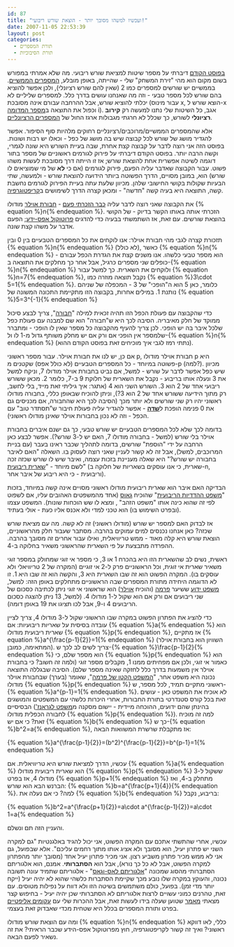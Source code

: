 ```yaml
---
id: 87
title: "ועכשיו למשהו מסובך יותר - הוצאת שורש ריבועי!"
date: 2007-11-05 22:53:39
layout: post
categories: 
  - תורת המספרים
  - תורת הסיבוכיות
---
```

<a href="http://www.gadial.net/2007/10/31/finding_square_roots/">בפוסט הקודם</a> דיברתי על מספר שיטות למציאת שורש ריבועי. מה שלא אמרתי במפורש בשום מקום הוא מהי "זירת המשחק" שלי - שהייתה, באופן מובלע, <a href="http://he.wikipedia.org/wiki/%D7%A9%D7%93%D7%94_%D7%94%D7%9E%D7%A1%D7%A4%D7%A8%D7%99%D7%9D_%D7%94%D7%9E%D7%9E%D7%A9%D7%99%D7%99%D7%9D">המספרים הממשיים</a>. בממשיים יש שורשים למספרים כמו 2 (שאין להם שורש רציונלי), ולכן אפשר להוציא בהם שורש לכל מספר טבעי - וזה מה שאנחנו עושים בדרך כלל. למספרים שליליים לא יכלתי להוציא שורש, אבל ההרחבה עבורם אינה מסובכת (עבור מינוס x, הוצא שורש ל-x וכפול את התוצאה ב<a href="http://he.wikipedia.org/wiki/%D7%9E%D7%A1%D7%A4%D7%A8_%D7%9E%D7%93%D7%95%D7%9E%D7%94">מספר המדומה</a> i). אגב, כל השיטות שלי נתנו למעשה רק <strong>קירוב רציונלי</strong> לשורש, כך שכלל לא חרגתי מגבולות ארגז החול של <a href="http://he.wikipedia.org/wiki/%D7%9E%D7%A1%D7%A4%D7%A8_%D7%A8%D7%A6%D7%99%D7%95%D7%A0%D7%9C%D7%99">המספרים הרציונליים</a>.

אלא שהמספרים הממשיים/מרוכבים/רציונליים רחוקים מלהיות סוף הסיפור. אפשר להגדיר מושג של שורש לכל קבוצה שיש בה מושג של כפל - וכאלו יש רבות ושונות. בפוסט הזה אני רוצה לדבר על קבוצה קצת אחרת, שבה בעיית השורש היא שונה לגמרי, וקשה הרבה יותר. בפוסט הקודם דיברתי על פירוק לגורמים ראשוניים של מספר בתור דוגמה לשיטה אפשרית אחת להוצאת שורש; אז זו הייתה דרך מסובכת לעשות משהו פשוט. עבור הקבוצה שאדבר עליה הפעם, פירוק לגורמים (אם כי <strong>לא</strong> של מי שמוציאים לו שורש) הוא, במובן מסויים, הדרך הפשוטה ביותר הידועה להוצאת שורש - ולמעשה, שתי הבעיות שקולות בקושי החישובי שלהן. מכיוון שלעת עתה בעיית הפירוק לגורמים נחשבת קשה, התוצאה היא בעיה קשה "חדשה" - ומכאן קצרה הדרך לשימושים ב<a href="http://he.wikipedia.org/wiki/%D7%A7%D7%A8%D7%99%D7%A4%D7%98%D7%95%D7%9C%D7%95%D7%92%D7%99%D7%94">קריפטוגרפיה</a>.

את הקבוצה שאני רוצה לדבר עליה <a href="http://www.gadial.net/2007/07/31/fiat_shamir_intro/">כבר הזכרתי פעם</a> - <a href="http://he.wikipedia.org/wiki/%D7%97%D7%91%D7%95%D7%A8%D7%AA_%D7%90%D7%95%D7%99%D7%9C%D7%A8">חבורת אוילר</a> מודולו {% equation %}n{% endequation %}. הזכרתי אותה באותו הקשר בדיוק - של הקושי בהוצאת שורשים. עם זאת, אז השתמשתי בבעיה כדי להדגים <a href="http://he.wikipedia.org/wiki/%D7%94%D7%95%D7%9B%D7%97%D7%94_%D7%91%D7%90%D7%A4%D7%A1_%D7%99%D7%93%D7%A2">פרוטוקול אפס-ידע</a>; הפעם אדבר על משהו קצת שונה.

תזכורת קצרה לגבי מהי חבורת אוילר: אנו לוקחים את כל המספרים הטבעיים בין 0 ובין {% equation %}n{% endequation %} (לא כולל), כאשר {% equation %}n{% endequation %} הוא מספר טבעי כלשהו. אנו משנים קצת את הגדרת הכפל עבורם - כופלים שני מספרים כרגיל, אבל אחר כך מחלקים את התוצאה ב-{% equation %}n{% endequation %} ולוקחים את השארית. כך למשל עבור {% equation %}n=7{% endequation %}, נקבל תוצאה מוזרה כמו {% equation %}3\cdot 5=1{% endequation %}. כלומר, כאן 5 הוא ה"הופכי" של 3 - המכפלה של שניהם נותנת 1. במילים אחרות, בקבוצה הזו מתקיימת התכונה המשונה של {% equation %}5=3^{-1}{% endequation %}

כדי שהקבוצה עם פעולת הכפל הזו תהיה זכאית למילה "<a href="http://he.wikipedia.org/wiki/%D7%97%D7%91%D7%95%D7%A8%D7%94_%28%D7%9E%D7%91%D7%A0%D7%94_%D7%90%D7%9C%D7%92%D7%91%D7%A8%D7%99%29">חבורה</a>", צריך לבצע סיכול ממוקד של חלק מאיבריה. הסיבה לכך היא ש"חבורה" הוא שם למבנה עם פעולת כפל שלכל איבר בה יש הופכי. לכן צריך להעיף מהקבוצה כל מספר שאין לו הופכי - ומתברר שלמספר אין הופכי אם ורק אם יש מחלק משותף גדול מ-1 לו ול-{% equation %}n{% endequation %} (נתתי רמז לגבי איך מוכיחים זאת בפוסט הקודם ההוא).

אם כן, יש לנו את חבורת אוילר. עבור מספר ראשוני p, חבורת אוילר מודולו p היא פשוטה במיוחד - כל המספרים הטבעיים (לא כולל אפס) שקטנים מ-p (למה?). מכיוון שיש כפל אפשר לדבר על שורש - למשל, אם נביט בחבורת אוילר מודולו 7, וניקח למשל את 3 ונעלה אותו בריבוע - נקבל את השארית של חלוקת 9 ב-7, כלומר 2. מכאן ששורש ריבועי אחד של 2 הוא 3. השורש השני הוא 4 (אתגר: איך גיליתי זאת מייד, בלי לחשב, רק מתוך הידיעה ששורש אחד של 2 הוא 3?), וניתן להוכיח שבאופן כללי, בחבורה מודולו ראשוני יהיו רק שני שורשים ולא יותר מכך (הסיבה לכך היא שהחבורה, אם מכניסים גם את 0 פנימה הופכת ל<a href="http://he.wikipedia.org/wiki/%D7%A9%D7%93%D7%94_%28%D7%9E%D7%91%D7%A0%D7%94_%D7%90%D7%9C%D7%92%D7%91%D7%A8%D7%99%29"><strong>שדה</strong></a> - אפשר להגדיר עליה פעולת חיבור ש"תסתדר טוב" עם הכפל - וזה לא נכון בחבורות אוילר שאינן מודולו ראשוני).

בדומה לכך שלא לכל המספרים הטבעיים יש שורש טבעי, כך גם ישנם איברים בחבורת אוילר בלי שורש (למשל - בחבורה מודולו 7, האם יש ל-3 שורש?). אפשר לבצע כאן הרחבה על ידי "הוספת" שורשים, בדומה לתהליך שכבר ראינו בעבר (עם בניית המרוכבים, למשל), אבל זה לא קשור לעניין שאני רוצה לעסוק בו. השאלה "האם לאיבר בחבורה יש שורש?" היא שאלה מעניינת בזכות עצמה, ואיבר שיש לו שורש שכזה זכה לשם מיוחד - "<a href="http://he.wikipedia.org/wiki/%D7%A9%D7%90%D7%A8%D7%99%D7%AA_%D7%A8%D7%99%D7%91%D7%95%D7%A2%D7%99%D7%AA">שארית ריבועית</a>" (שארית, כי אנו עוסקים בשאריות של חלוקה ב-n, וריבועית - כי היא ריבוע של איבר אחר).

הבדיקה האם איבר הוא שארית ריבועית מודולו ראשוני מסויים אינה קשה במיוחד, בזכות "<a href="http://he.wikipedia.org/wiki/%D7%9E%D7%A9%D7%A4%D7%98_%D7%94%D7%94%D7%93%D7%93%D7%99%D7%95%D7%AA_%D7%94%D7%A8%D7%99%D7%91%D7%95%D7%A2%D7%99%D7%AA">משפט ההדדיות הריבועית</a>" שהוכיח <a href="http://he.wikipedia.org/wiki/%D7%A7%D7%A8%D7%9C_%D7%A4%D7%A8%D7%99%D7%93%D7%A8%D7%99%D7%9A_%D7%92%D7%90%D7%95%D7%A1">גאוס</a> (אחד מהמשפטים האהובים עליו, אם לשפוט לפי זה שהוא כינה אותו "משפט הזהב" , ומצא לו שש הוכחות שונות). המשפט עצמו (ובפרט השימוש בו) הוא טכני למדי ולא אכנס אליו כעת - אולי בעתיד.

אז לבדוק האם למספר יש שורש (מודולו ראשוני) זה לא קשה. מה עם מציאת שורש שכזה? כאן אנחנו נכנסים למים עמוקים בהרבה. מסתבר שעבור חלק מהראשוניים, הוצאת שורש היא קלה מאוד - ממש טריוויאלית, ואילו עבור אחרים זה מסובך בהרבה. ההפרדה מתבצעת על פי השארית שהראשוני משאיר בחלוקה ב-4.

ראשית, נשים לב שהשארית הזו היא בהכרח 1 או 3, כי מספר אי זוגי שמחולק במספר זוגי משאיר שארית אי זוגית, וכל הראשוניים פרק ל-2 אי זוגיים (המקרה של 2 טריוויאלי ולא עוסקים בו). המקרה הפשוט הוא זה שבו השארית היא 3, והקשה הוא זה שבו היא 1. זו לא הדוגמה היחידה מתורת המספרים שבה הראשוניים מתחלקים באופן הזה: למשל, <a href="http://he.wikipedia.org/wiki/%D7%9E%D7%A9%D7%A4%D7%98_%D7%A4%D7%A8%D7%9E%D7%94_%D7%A2%D7%9C_%D7%A1%D7%9B%D7%95%D7%9D_%D7%A9%D7%9C_%D7%A9%D7%A0%D7%99_%D7%A8%D7%99%D7%91%D7%95%D7%A2%D7%99%D7%9D">משפט ידוע</a> ששיער <a href="http://he.wikipedia.org/wiki/%D7%A4%D7%99%D7%99%D7%A8_%D7%93%D7%94_%D7%A4%D7%A8%D7%9E%D7%94">פרמה</a> (והוכיח <a href="http://he.wikipedia.org/wiki/%D7%9C%D7%90%D7%95%D7%A0%D7%A8%D7%93_%D7%90%D7%95%D7%99%D7%9C%D7%A8">אוילר</a>) הוא שראשוני אי זוגי ניתן לכתיבה כסכום של שני ריבועים אם ורק אם הוא שקול ל-1 מודולו 4. (למשל, 13 ניתן להצגה כסכום הריבועים 4 ו-9, אבל לכו תציגו את 19 באופן דומה).

כדי להציג את הפתרון הפשוט במקרה שבו הראשוני שקול ל-3 מודולו 4, צריך לציין עובדה בסיסית על שאריות ריבועיות: אם {% equation %}a{% endequation %} הוא שארית ריבועית מודולו {% equation %}p{% endequation %}, אז מתקיים {% equation %}a^{\frac{p-1}{2}}=1{% endequation %} (השוויון הוא בחבורת אוילר המתאימה, כמובן). צריך לשים לב לכך ש-{% equation %}\frac{p-1}{2}{% endequation %} הוא מספר שלם, כי {% equation %}p{% endequation %} הוא כאמור אי זוגי, ולכן אם מפחיתים ממנו 1, מקבלים מספר זוגי (ולמה זה חשוב? כי בחבורת אוילר אין משמעות בדרך כלל לחזקה שאינה מספר שלם).
הסיבה שבגללה התוצאה נכונה היא משפט אחר, "<a href="http://he.wikipedia.org/wiki/%D7%94%D7%9E%D7%A9%D7%A4%D7%98_%D7%94%D7%A7%D7%98%D7%9F_%D7%A9%D7%9C_%D7%A4%D7%A8%D7%9E%D7%94">המשפט הקטן של פרמה</a>", שאומר (בערך) שבחבורת אוילר מודולו {% equation %}p{% endequation %} ראשוני מתקיים תמיד, לכל מספר, ש-{% equation %}a^{p-1}=1{% endequation %}. לא אוכיח את המשפט כאן - עושים זאת בכל קורס סטנדרטי בתורת החבורות, אחרי היכרות כלשהי עם המשפטים והמושגים הבסיסיים (בהינתן שהם ידועים, ההוכחה מיידית - יישום מסקנה מ<a href="http://he.wikipedia.org/wiki/%D7%9E%D7%A9%D7%A4%D7%98_%D7%9C%D7%92%D7%A8%D7%90%D7%A0%D7%96%27_%28%D7%AA%D7%95%D7%A8%D7%AA_%D7%94%D7%97%D7%91%D7%95%D7%A8%D7%95%D7%AA%29">משפט לגראנז'</a> לחבורה הכפלית מודולו {% equation %}p{% endequation %}). למה זה מוכיח זאת? כי אם יש {% equation %}b{% endequation %} כך ש-{% equation %}b^2=a{% endequation %}, אז מתקבלת שרשרת המשוואות הבאה:

{% equation %}a^{\frac{p-1}{2}}=(b^2)^{\frac{p-1}{2}}=b^{p-1}=1{% endequation %}

עכשיו, הדרך למציאת שורש היא טריוויאלית. אם {% equation %}a{% endequation %} הוא שארית ריבועית מודולו {% equation %}p{% endequation %} ששקול ל-3 מודולו 4, אז בפרט {% equation %}p+1{% endequation %} מתחלק ב-4, ואז הברנש הבא הוא שורש: {% equation %}b=a^{\frac{p+1}{4}}{% endequation %}. למה? כי אם נעלה את {% equation %}b{% endequation %} בריבוע, נקבל:

{% equation %}b^2=a^{\frac{p+1}{2}}=a\cdot a^{\frac{p-1}{2}}=a\cdot 1=a{% endequation %}

והעניין הזה תם ונשלם.

עכשיו, אחרי שהתשתי אתכם עם המקרה הפשוט, אני יכול להגיד באלגנטיות "גם למקרה השני יש פתרון יעיל, הוא מסובך ולא אציג אותו מתוך רחמים עליכם". אלא שבפועל, גם אני לא ממש מכיר פתרון משביע רצון. אני מכיר פתרון יעיל אחד (מסובך יותר מהפתרון למקרה הפשוט, אבל לא כל כך נורא), אבל הוא <strong>הסתברותי</strong>. אמנם, הוא אלגוריתם הסתברותי מהסוג שמכונה "<a href="http://he.wikipedia.org/wiki/%D7%90%D7%9C%D7%92%D7%95%D7%A8%D7%99%D7%AA%D7%9D_%D7%90%D7%A7%D7%A8%D7%90%D7%99">אלגוריתם לאס-וגאס</a>" - אלגוריתם שתמיד עונה תשובה נכונה, והעוקץ במקרה שלו נובע מכך שקיימת הסתברות כלשהי שהוא לא יהיה יעיל (ייקח יותר מדי זמן). בפועל, כולם משתמשים בשיטה הזו ולא דווח על נפילות מטוסים. עם זאת, טהרנים כמוני עשויים לרצות אלגוריתם לא הסתברותי שכן יהיה יעיל - בחיפוש קצר מצאתי <a href="http://www.jstor.org/view/00255718/di970594/97p00836/0">מאמר</a> שטוען שעלה בידו לעשות זאת, אבל ההכרות שלי עם <a href="http://he.wikipedia.org/wiki/%D7%A2%D7%A7%D7%95%D7%9D_%D7%90%D7%9C%D7%99%D7%A4%D7%98%D7%99">עקומים אליפטיים</a> בפרט ותורת המספרים בכלל היא שטחית מכדי שאבדוק זאת בעצמי.

ומה עם הוצאת שורש מודולו {% equation %}n{% endequation %} כללי, לאו דווקא ראשוני? ואיך זה קשור לקריפטוגרפיה, חוץ מפרוטוקול אפס-הידע שכבר הראיתי? את זה נשאיר לפעם הבאה.
